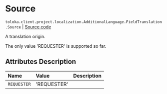 # Source
`toloka.client.project.localization.AdditionalLanguage.FieldTranslation.Source` | [Source code](https://github.com/Toloka/toloka-kit/blob/v1.2.0.post1/src/client/project/localization.py#L29)

A translation origin.


The only value 'REQUESTER' is supported so far.

## Attributes Description

| Name | Value | Description |
| :------| :-----------| :----------| 
`REQUESTER`|'REQUESTER'|
